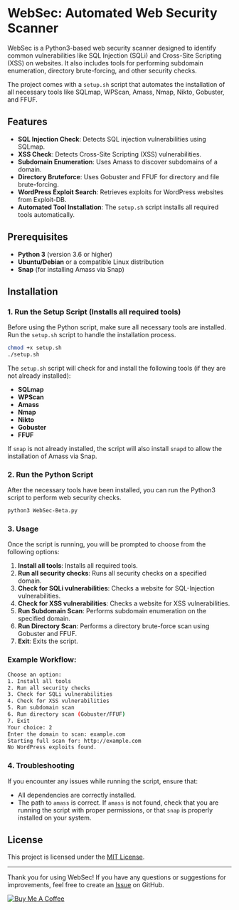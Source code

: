 # WebSec: Automated Web Security Scanner

WebSec is a Python3-based web security scanner designed to identify common vulnerabilities like SQL Injection (SQLi) and Cross-Site Scripting (XSS) on websites. It also includes tools for performing subdomain enumeration, directory brute-forcing, and other security checks.

The project comes with a `setup.sh` script that automates the installation of all necessary tools like SQLmap, WPScan, Amass, Nmap, Nikto, Gobuster, and FFUF.

## Features

- **SQL Injection Check**: Detects SQL injection vulnerabilities using SQLmap.
- **XSS Check**: Detects Cross-Site Scripting (XSS) vulnerabilities.
- **Subdomain Enumeration**: Uses Amass to discover subdomains of a domain.
- **Directory Bruteforce**: Uses Gobuster and FFUF for directory and file brute-forcing.
- **WordPress Exploit Search**: Retrieves exploits for WordPress websites from Exploit-DB.
- **Automated Tool Installation**: The `setup.sh` script installs all required tools automatically.

## Prerequisites

- **Python 3** (version 3.6 or higher)
- **Ubuntu/Debian** or a compatible Linux distribution
- **Snap** (for installing Amass via Snap)

## Installation

### 1. **Run the Setup Script** (Installs all required tools)

Before using the Python script, make sure all necessary tools are installed. Run the `setup.sh` script to handle the installation process.

```bash
chmod +x setup.sh
./setup.sh
```

The `setup.sh` script will check for and install the following tools (if they are not already installed):

- **SQLmap**
- **WPScan**
- **Amass**
- **Nmap**
- **Nikto**
- **Gobuster**
- **FFUF**

If `snap` is not already installed, the script will also install `snapd` to allow the installation of Amass via Snap.

### 2. **Run the Python Script**

After the necessary tools have been installed, you can run the Python3 script to perform web security checks.

```bash
python3 WebSec-Beta.py
```

### 3. **Usage**

Once the script is running, you will be prompted to choose from the following options:

1. **Install all tools**: Installs all required tools.
2. **Run all security checks**: Runs all security checks on a specified domain.
3. **Check for SQLi vulnerabilities**: Checks a website for SQL-Injection vulnerabilities.
4. **Check for XSS vulnerabilities**: Checks a website for XSS vulnerabilities.
5. **Run Subdomain Scan**: Performs subdomain enumeration on the specified domain.
6. **Run Directory Scan**: Performs a directory brute-force scan using Gobuster and FFUF.
7. **Exit**: Exits the script.

### Example Workflow:

```bash
Choose an option:
1. Install all tools
2. Run all security checks
3. Check for SQLi vulnerabilities
4. Check for XSS vulnerabilities
5. Run subdomain scan
6. Run directory scan (Gobuster/FFUF)
7. Exit
Your choice: 2
Enter the domain to scan: example.com
Starting full scan for: http://example.com
No WordPress exploits found.
```

### 4. **Troubleshooting**

If you encounter any issues while running the script, ensure that:

- All dependencies are correctly installed.
- The path to `amass` is correct. If `amass` is not found, check that you are running the script with proper permissions, or that `snap` is properly installed on your system.

## License

This project is licensed under the [MIT License](LICENSE).

---

Thank you for using WebSec! If you have any questions or suggestions for improvements, feel free to create an [Issue](https://github.com/kristiangasic/WebSec/issues) on GitHub.

[![Buy Me A Coffee](https://www.buymeacoffee.com/assets/img/custom_images/orange_img.png)](https://www.buymeacoffee.com/kristiangasic)

